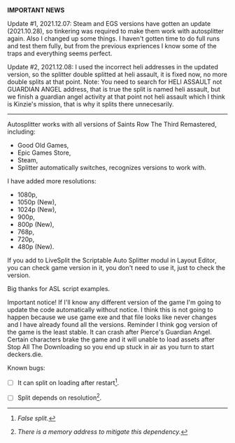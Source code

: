 **IMPORTANT NEWS**

Update #1, 2021.12.07: Steam and EGS versions have gotten an update (2021.10.28), so tinkering was required to make them work with autosplitter again. Also I changed up some things. I haven't gotten time to do full runs and test them fully, but from the previous expriences I know some of the traps and everything seems perfect.

Update #2, 2021.12.08: I used the incorrect heli addresses in the updated version, so the splitter double splitted at heli assault, it is fixed now, no more double splits at that point. Note: You need to search for HELI ASSAULT not GUARDIAN ANGEL address, that is true the split is named heli assault, but we finish a guardian angel activity at that point not heli assault which I think is Kinzie's mission, that is why it splits there unnecesarily.

<hr>
 
Autosplitter works with all versions of Saints Row The Third Remastered, including:

- Good Old Games,
- Epic Games Store,
- Steam,
- Splitter automatically switches, recognizes versions to work with.

I have added more resolutions:

- 1080p,
- 1050p (New),
- 1024p (New),
- 900p,
- 800p (New),
- 768p,
- 720p,
- 480p (New).

If you add to LiveSplit the Scriptable Auto Splitter modul in Layout Editor, you can check game version in it, you don't need to use it, just to check the version.

Big thanks for ASL script examples.

Important notice! If I'll know any different version of the game I'm going to update the code automatically without notice. I think this is not going to happen because we use game exe and that file looks like never changes and I have already found all the versions. Reminder I think gog version of the game is the least stable. It can crash after Pierce's Guardian Angel. Certain characters brake the game and it will unable to load assets after Stop All The Downloading so you end up stuck in air as you turn to start deckers.die.

Known bugs:
- [ ] It can split on loading after restart[^1].

- [ ] Split depends on resolution[^2].

[^1]: *False split.*
[^2]: *There is a memory address to mitigate this dependency.*

